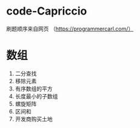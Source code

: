 # code-Capriccio 
刷题顺序来自网页 （https://programmercarl.com/）

# 数组
1. 二分查找 
2. 移除元素
3. 有序数组的平方
4. 长度最小的子数组
5. 螺旋矩阵
6. 区间和
7. 开发商购买土地

           
